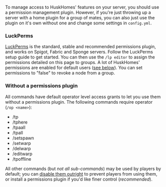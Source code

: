 To manage access to HuskHomes' features on your server, you should use a permission management plugin. However, if you're just throwing up a server with a home plugin for a group of mates, you can also just use the plugin on it's own without one and change some settings in `config.yml`.

### LuckPerms
[LuckPerms](https://luckperms.net) is the standard, stable and recommended permissions plugin, and works on Spigot, Fabric and Sponge servers. Follow the LuckPerms setup guide to get started. You can then use the `/lp editor` to assign the permissions detailed on this page to groups. A lot of HuskHomes' permissions are enabled for default users ([see below](#without-a-permissions-plugin)). You can set permissions to "false" to revoke a node from a group.

### Without a permissions plugin
All commands have default operator level access grants to let you use them without a permissions plugin. The following commands require operator (`/op <name>`):
* /tp
* /tphere
* /tpaall
* /tpall
* /setspawn
* /setwarp
* /delwarp
* /editwarp
* /tpoffline

All other commands (but _not all sub-commands_) may be used by players by default; you can [disable them outright](commands#disabling-commands) to prevent players from using them, or install a permissions plugin if you'd like finer control (_recommended_).
